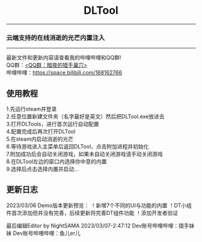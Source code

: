 <div align="center">
    <h1> DLTool </h1>

</div>

-----
### 云端支持的在线消逝的光芒内置注入
-----

最新文件和更新内容请查看我的哔哩哔哩和QQ群!  
QQ群：<a target="_blank" href="https://qm.qq.com/cgi-bin/qm/qr?k=BpfyN-SElZrQAvb1otAsCrD7SuFzLsx_&jump_from=webapi&authKey=iP5TTIqZTmRzFVVb2D4U6vvuFdwgyxsEV348yec9SHYdL5Ad0NRPWNdjtQa2r6UW"><QQ群：暗夜的猎手巢穴></a>  
哔哩哔哩：https://space.bilibili.com/168162766

## 使用教程  
1.先运行steam并登录  
2.任意位置新建文件夹（名字最好是英文）然后把DLTool.exe放进去  
3.打开DLTools，进行首次运行自动配置  
4.配置完成后再次打开DLTool  
5.在steam内启动消逝的光芒  
6.等待游戏进入主菜单后返回DLTool，点击附加进程并初始化  
7.附加成功后会自动关闭游戏，如果未自动关闭游戏请手动关闭游戏  
8.在DLTool左边的窗口内选择你中意的内置  
9.选择后点击选择内置并启动...  


## 更新日志   
2023/03/06 Demo版本更新预览：
！新增7个不同的UI与功能的内置
！DT小组件首次添加但并没有完善，后续更新将完善DT组件功能
！添加开发者验证

最后编辑Editor by NightSAMA 2023/03/07-2:47:12
Dev账号哔哩哔哩：猎手妹妹
Dev账号哔哩哔哩：鱼儿er儿
